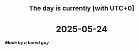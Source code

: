 <h2 align=center>The day is currently [with UTC+0]</h2>
<h1 align=center><!--TIME BEGIN-->2025-05-24<!--TIME END--></h1>
<h5>Made by a bored guy</h5>
